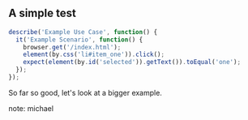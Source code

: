 ## A simple test

```js
describe('Example Use Case', function() {
  it('Example Scenario', function() {
    browser.get('/index.html');
    element(by.css('li#item_one')).click();
    expect(element(by.id('selected')).getText()).toEqual('one');
  });
});
```

So far so good, let's look at a bigger example.

note:
michael
